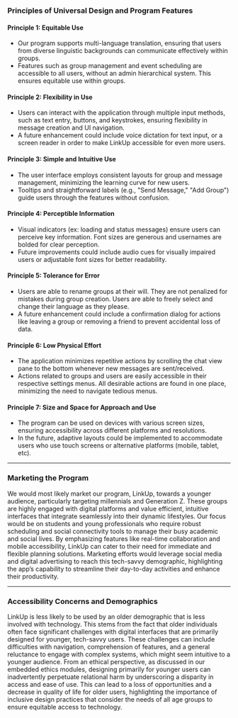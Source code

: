 ### Principles of Universal Design and Program Features

#### Principle 1: Equitable Use
- Our program supports multi-language translation, ensuring that users from diverse linguistic backgrounds can communicate effectively within groups. 
- Features such as group management and event scheduling are accessible to all users, without an admin hierarchical system. This ensures equitable use within groups.

#### Principle 2: Flexibility in Use
- Users can interact with the application through multiple input methods, such as text entry, buttons, and keystrokes, ensuring flexibility in message creation and UI navigation.  
- A future enhancement could include voice dictation for text input, or a screen reader in order to make LinkUp accessible for even more users.

#### Principle 3: Simple and Intuitive Use
- The user interface employs consistent layouts for group and message management, minimizing the learning curve for new users.  
- Tooltips and straightforward labels (e.g., "Send Message," "Add Group") guide users through the features without confusion.

#### Principle 4: Perceptible Information
- Visual indicators (ex: loading and status messages) ensure users can perceive key information. Font sizes are generous and usernames are bolded for clear perception.  
- Future improvements could include audio cues for visually impaired users or adjustable font sizes for better readability.

#### Principle 5: Tolerance for Error
- Users are able to rename groups at their will. They are not penalized for mistakes during group creation. Users are able to freely select and change their language as they please.  
- A future enhancement could include a confirmation dialog for actions like leaving a group or removing a friend to prevent accidental loss of data.

#### Principle 6: Low Physical Effort
- The application minimizes repetitive actions by scrolling the chat view pane to the bottom whenever new messages are sent/received.
- Actions related to groups and users are easily accessible in their respective settings menus. All desirable actions are found in one place, minimizing the need to navigate tedious menus.

#### Principle 7: Size and Space for Approach and Use
- The program can be used on devices with various screen sizes, ensuring accessibility across different platforms and resolutions.
- In the future, adaptive layouts could be implemented to accommodate users who use touch screens or alternative platforms (mobile, tablet, etc).

---

### Marketing the Program

We would most likely market our program, LinkUp, towards a younger audience, particularly targeting millennials and Generation Z. These groups are highly engaged with digital platforms and value efficient, intuitive interfaces that integrate seamlessly into their dynamic lifestyles. Our focus would be on students and young professionals who require robust scheduling and social connectivity tools to manage their busy academic and social lives. By emphasizing features like real-time collaboration and mobile accessibility, LinkUp can cater to their need for immediate and flexible planning solutions. Marketing efforts would leverage social media and digital advertising to reach this tech-savvy demographic, highlighting the app’s capability to streamline their day-to-day activities and enhance their productivity.​

---

### Accessibility Concerns and Demographics

LinkUp is less likely to be used by an older demographic that is less involved with technology. This stems from the fact that older individuals often face significant challenges with digital interfaces that are primarily designed for younger, tech-savvy users. These challenges can include difficulties with navigation, comprehension of features, and a general reluctance to engage with complex systems, which might seem intuitive to a younger audience. From an ethical perspective, as discussed in our embedded ethics modules, designing primarily for younger users can inadvertently perpetuate relational harm by underscoring a disparity in access and ease of use. This can lead to a loss of opportunities and a decrease in quality of life for older users, highlighting the importance of inclusive design practices that consider the needs of all age groups to ensure equitable access to technology.​
